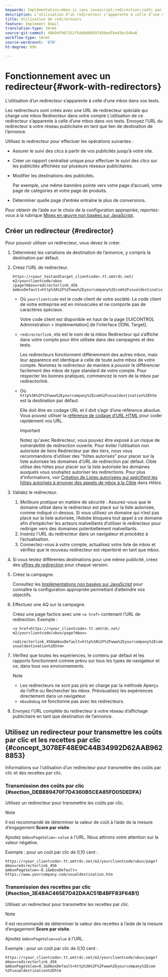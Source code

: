 ```yaml
---
keywords: Implémentation;mbox.js sans javascript;redirection;coûts par clic;revenu par clic
description: L’utilisation d’un redirecteur s’apparente à celle d’une mbox dans vos tests.
title: Utilisation de redirecteurs
feature: Implement Email
translation-type: tm+mt
source-git-commit: 48b94f967252f5ddb009597456edf0a43bc54ba6
workflow-type: tm+mt
source-wordcount: '670'
ht-degree: 69%

---
```



# Fonctionnement avec un redirecteur{#work-with-redirectors}

L’utilisation d’un redirecteur s’apparente à celle d’une mbox dans vos tests.

Les redirecteurs sont créés avec une URL de redirecteur spéciale qui charge une mbox Redirecteur dans votre compte L’utilisation de ce redirecteur s’apparente à celle d’une mbox dans vos tests. Envoyez l’URL du redirecteur à votre réseau publicitaire en tant que lien de destination de l’annonce.

Utilisez le redirecteur pour effectuer les opérations suivantes :

* Assurer le suivi des clics à partir de vos publicités jusqu’à votre site.
* Créer un rapport centralisé unique pour effectuer le suivi des clics sur les publicités affichées sur plusieurs réseaux publicitaires.
* Modifier les destinations des publicités.

   Par exemple, une même bannière pointe vers votre page d’accueil, votre page de catégories et votre page de produits.

* Déterminer quelle page d’entrée entraîne le plus de conversions.

Pour obtenir de l’aide sur le choix de la configuration appropriée, reportez-vous à la rubrique [Mises en œuvre non basées sur JavaScript](/help/c-implementing-target/c-non-javascript-based-implementation/non-javascript-based-implementation.md#concept_4799C58B081A43F6B3B8CC25A8D5D7C4).

## Créer un redirecteur {#redirector}

Pour pouvoir utiliser un redirecteur, vous devez le créer.

1. Déterminez les variations de destination de l’annonce, y compris la destination par défaut.
1. Créez l’URL de redirecteur.

   ```
   https://<your_testandtarget_clientcode>.tt.omtrdc.net/​m2/yourclientcode/ubox
   /​page?mbox=redirectorlink_456
   &mboxDefault=http%3A%2F%2Fwww%2Eyourcompany%2Ecom%2Fusualdestination%2Ehtm
   ```

   * Où `yourclientcode` est le code client de votre société. Le code client de votre entreprise est en minuscules et ne comporte pas de caractères spéciaux.

      Votre code client est disponible en haut de la page [!UICONTROL Administration > Implémentation] de l’interface [!DNL Target].

   * `redirectorlink_456` est le nom de la mbox Redirecteur qui s’affiche dans votre compte pour être utilisée dans des campagnes et des tests.

      Les redirecteurs fonctionnent différemment des autres mbox, mais leur apparence est identique à celle de toute autre mbox de votre compte. Nommez le redirecteur de manière à pouvoir le différencier facilement des mbox de type standard de votre compte. Pour respecter les bonnes pratiques, commencez le nom de la mbox par redirectorlink.

   * Où `http%3A%2F%2Fwww%2Eyourcompany%2Ecom%2Fusualdestination%2Ehtm` est la destination par défaut.

      Elle doit être en codage URL et il doit s’agir d’une référence absolue. Vous pouvez utiliser la [référence de codage d’URL HTML](https://www.w3schools.com/tags/ref_urlencode.asp) pour coder rapidement vos URL.

      >[!IMPORTANT]
      >
      >Notez qu&#39;avec Redirecteur, vous pouvez être exposé à un risque de vulnérabilité de redirection ouverte. Pour éviter l’utilisation non autorisée de liens Redirecteur par des tiers, nous vous recommandons d’utiliser des &quot;hôtes autorisés&quot; pour placer sur la liste autorisée les domaines d’URL de redirection par défaut. Cible utilise des hôtes pour placer sur la liste autorisée les domaines auxquels vous souhaitez autoriser les redirections. Pour plus d’informations, voir [Création de Listes autorisées qui spécifient les hôtes autorisés à envoyer des appels de mbox à la Cible](/help/administrating-target/hosts.md#allowlist) dans *Hôtes*.

1. Validez le redirecteur.
   1. *Meilleure pratique* en matière de sécurité : Assurez-vous que le domaine utilisé dans le redirecteur est placé sur la liste autorisée, comme indiqué ci-dessus. Si vous utilisez un domaine qui n’est pas placé sur la liste autorisée, l’Adobe bloquera tout appel à ce domaine afin d’empêcher les acteurs malveillants d’utiliser le redirecteur pour rediriger vers des domaines potentiellement malveillants.
   1. Insérez l’URL du redirecteur dans un navigateur et procédez à l’actualisation.
   1. Connectez-vous à votre compte, actualisez votre liste de mbox et vérifiez que le nouveau redirecteur est répertorié en tant que mbox.
1. Si vous testez différentes destinations pour une même publicité, créez des [offres de redirection](/help/c-experiences/c-visual-experience-composer/redirect-offer.md#task_9578678D42784F5EB9638F8AC8C911FA) pour chaque version.
1. Créez la campagne.

   Consultez les [Implémentations non basées sur JavaScript](/help/c-implementing-target/c-non-javascript-based-implementation/non-javascript-based-implementation.md#concept_4799C58B081A43F6B3B8CC25A8D5D7C4) pour connaître la configuration appropriée permettant d’atteindre vos objectifs.
1. Effectuez une AQ sur la campagne.

   Créez une page factice avec une `<a href>` contenant l’URL de redirection. Exemple :

   ```
   <a href=https://<your_clientcode>.tt.omtrdc.net/​m2/yourclientcode/ubox/​page?mbox=
   
   redirectorlink_456&mboxDefault=http%3A%2F%2Fwww%2Eyourcompany%2Ecom%2F​usualdestination%2Ehtm>
   ```

1. Vérifiez que toutes les expériences, le contenu par défaut et les rapports fonctionnent comme prévu sur tous les types de navigateur et ce, dans tous vos environnements.

   >[!NOTE]
   >
   >* Les redirecteurs ne sont pas pris en charge par la méthode Aperçu de l’offre ou Rechercher les mbox. Prévisualisez les expériences directement dans un navigateur.
   >* `mboxDebug` ne fonctionne pas avec les redirecteurs.


1. Envoyez l’URL complète du redirecteur à votre réseau d’affichage publicitaire en tant que destination de l’annonce.

## Utilisez un redirecteur pour transmettre les coûts par clic et les recettes par clic {#concept_3078EF48E9C44B34992D62AAB9628853}

Informations sur l’utilisation d’un redirecteur pour transmettre des coûts par clic et des recettes par clic.

### Transmission des coûts par clic {#section_DEB889470F7D4360B5CEA85FD05DEDFA}

Utilisez un redirecteur pour transmettre les coûts par clic.

>[!NOTE]
>
>Il est recommandé de déterminer la valeur de coût à l’aide de la mesure d’engagement **Score par visite**.

Ajoutez `&mboxPageValue=-value` à l’URL. Nous attirons votre attention sur la valeur négative.

Exemple : pour un coût par clic de 0,10 cent :

```
https://<your_clientcode>.tt.omtrdc.net/​m2/yourclientcode/ubox/​page?mbox=redirectorlink_456
&mboxPageValue=-0.1&mboxDefault=​https://www.yourcompany.com/usualdestination.htm
```

### Transmission des recettes par clic {#section_3E48AC465E7D42DAAC51B4BFF83F64B1}

Utilisez un redirecteur pour transmettre les recettes par clic.

>[!NOTE]
>
>Il est recommandé de déterminer la valeur des recettes à l’aide de la mesure d’engagement **Score par visite**.

Ajoutez `&mboxPageValue=value` à l’URL.

Exemple : pour un coût par clic de 0,10 cent :

```
https://<​your_clientcode>​​​​.tt​​.omtrdc​.net/​​m2/​yourclientcode/​ubox/​​​page?mbox=redirectorlink_456
&mboxPageValue=0.1​&mbox​Default=​​http%3A%2F%2Fwww%2E​yourcompany%2Ecom​%2Fusualdestination%2Ehtm
```
